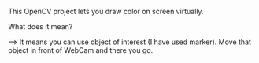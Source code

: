 This OpenCV project lets you draw color on screen virtually. 

What does it mean? 

==> It means you can use object of interest (I have used marker). Move that object in front of WebCam and there you go.

